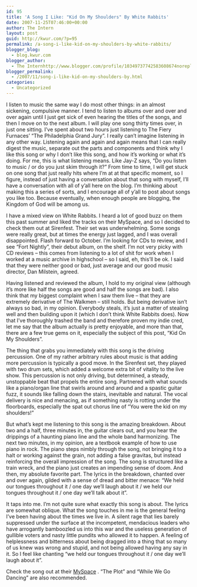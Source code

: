 ```yaml
---
id: 95
title: 'A Song I Like: "Kid On My Shoulders" By White Rabbits'
date: 2007-11-25T07:46:00+00:00
author: The Intern
layout: post
guid: http://kwur.com/?p=95
permalink: /a-song-i-like-kid-on-my-shoulders-by-white-rabbits/
blogger_blog:
  - blog.kwur.com
blogger_author:
  - The Internhttp://www.blogger.com/profile/10349737742583608674noreply@blogger.com
blogger_permalink:
  - /2007/11/song-i-like-kid-on-my-shoulders-by.html
categories:
  - Uncategorized
---
```

<div class="pf-content">
  <p>
    I listen to music the same way I do most other things: in an almost sickening, compulsive manner. I tend to listen to albums over and over and over again until I just get sick of even hearing the titles of the songs, and then I move on to the next album. I will play one song thirty times over, in just one sitting. I’ve spent about two hours just listening to The Fiery Furnaces’ “The Philadelphia Grand Jury”. I really can’t imagine listening in any other way. Listening again and again and again means that I can really digest the music, separate out the parts and components and think why I like this song or why I don’t like this song, and how it’s working or what it’s doing. For me, this is what listening means. Like Jay-Z says, “Do you listen to music / or do you just skim through it?” From time to time, I will get stuck on one song that just really hits where I’m at at that specific moment, so I figure, instead of just having a conversation about that song with myself, I’ll have a conversation with all of y’all here on the blog. I’m thinking about making this a series of sorts, and I encourage all of y’all to post about songs you like too. Because eventually, when enough people are blogging, the Kingdom of God will be among us.
  </p>
  
  <p>
    I have a mixed view on White Rabbits. I heard a lot of good buzz on them this past summer and liked the tracks on their MySpace, and so I decided to check them out at Sirenfest. Their set was underwhelming. Some songs were really great, but at times the energy just lagged, and I was overall disappointed. Flash forward to October. I’m looking for CDs to review, and I see “Fort Nightly”, their debut album, on the shelf. I’m not very picky with CD reviews – this comes from listening to a lot of shit for work when I worked at a music archive in highschool – so I said, eh, this’ll be ok. I said that they were neither good or bad, just average and our good music director, Dan Milstein, agreed.
  </p>
  
  <p>
    Having listened and reviewed the album, I hold to my original view (although it’s more like half the songs are good and half the songs are bad). I also think that my biggest complaint when I saw them live – that they are extremely derivative of The Walkmen – still holds. But being derivative isn’t always so bad, in my opinion. Everybody steals, it’s just a matter of stealing well and then building upon it (which I don’t think White Rabbits does). Now that I’ve thoroughly trashed the band and therefore proven my indie cred, let me say that the album actually is pretty enjoyable, and more than that, there are a few true gems on it, especially the subject of this post, “Kid On My Shoulders”.
  </p>
  
  <p>
    The thing that grabs you immediately with this song is the driving percussion. One of my rather arbitrary rules about music is that adding more percussion is typically a good move. In the Sirenfest set, they played with two drum sets, which added a welcome extra bit of vitality to the live show. This percussion is not only driving, but determined, a steady, unstoppable beat that propels the entire song. Partnered with what sounds like a piano/organ line that swirls around and around and a spastic guitar fuzz, it sounds like falling down the stairs, inevitable and natural. The vocal delivery is nice and menacing, as if something nasty is rotting under the floorboards, especially the spat out chorus line of “You were the kid on my shoulders!”
  </p>
  
  <p>
    But what’s kept me listening to this song is the amazing breakdown. About two and a half, three minutes in, the guitar clears out, and you hear the drippings of a haunting piano line and the whole band harmonizing. The next two minutes, in my opinion, are a textbook example of how to use piano in rock. The piano steps nimbly through the song, not bringing it to a halt or working against the grain, not adding a false gravitas, but instead reinforcing the overall impression of the song. The song is structured like a train wreck, and the piano just creates an impending sense of doom. And then, my absolute favorite part. The lyrics in the breakdown, chanted over and over again, gilded with a sense of dread and bitter menace: “We held our tongues throughout it / one day we’ll laugh about it / we held our tongues throughout it / one day we’ll talk about it”.
  </p>
  
  <p>
    It taps into me. I’m not quite sure what exactly this song is about. The lyrics are somewhat oblique. What the song touches in me is the general feeling I’ve been having about the times we live in. A silent rage that lies barely suppressed under the surface at the incompetent, mendacious leaders who have arrogantly bamboozled us into this war and the useless generation of gullible voters and nasty little pundits who allowed it to happen. A feeling of helplessness and bitterness about being dragged into a thing that so many of us knew was wrong and stupid, and not being allowed having any say in it. So I feel like chanting “we held our tongues throughout it / one day we’ll laugh about it”.
  </p>
  
  <p>
    Check the song out at their <a href="http://www.myspace.com/whiterabbits">MySpace</a> . “The Plot” and “While We Go Dancing” are also recommended.
  </p>
</div>
